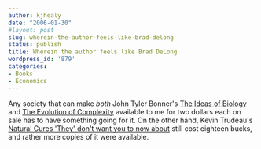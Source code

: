 ```yaml
---
author: kjhealy
date: "2006-01-30"
#layout: post
slug: wherein-the-author-feels-like-brad-delong
status: publish
title: Wherein the author feels like Brad DeLong
wordpress_id: '879'
categories:
- Books
- Economics
---
```


Any society that can make *both* John Tyler Bonner's [The Ideas of Biology](http://www.amazon.com/exec/obidos/ASIN/0486424197/kieranhealysw-20/) and [The Evolution of Complexity](http://www.amazon.com/exec/obidos/ASIN/0691084947/kieranhealysw-20/) available to me for two dollars each on sale has to have something going for it. On the other hand, Kevin Trudeau's [Natural Cures 'They' don't want you to now about](http://www.amazon.com/exec/obidos/ASIN/0975599518/kieranhealysw-20/) still cost eighteen bucks, and rather more copies of it were available.
